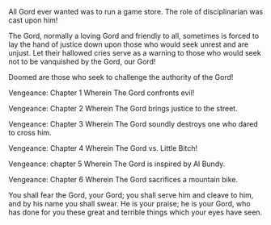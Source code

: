 
 

 

 

 

 

 

 

 

 

 




All Gord ever wanted was to run a game store.  The role of disciplinarian was cast upon him!















The Gord, normally a loving Gord and friendly to all, sometimes is forced to lay the hand of justice down upon those who would seek unrest and are unjust.  Let their hallowed cries serve as a warning to those who would seek not to be vanquished by the Gord, our Gord!

Doomed are those who seek to challenge the authority of the Gord!

Vengeance: Chapter 1
Wherein The Gord confronts evil!

Vengeance: Chapter 2
Wherein The Gord brings justice to the street.

Vengeance: Chapter 3
Wherein The Gord soundly destroys one who dared to cross him.

Vengeance: Chapter 4
Wherein The Gord vs. Little Bitch!

Vengeance: chapter 5
Wherein The Gord is inspired by Al Bundy.

Vengeance: Chapter 6
Wherein The Gord sacrifices a mountain bike.

 

You shall fear the Gord, your Gord; you shall serve him and cleave to him, and by his name you shall swear. He is your praise; he is your Gord, who has done for you these great and terrible things which your eyes have seen.

 

 
 